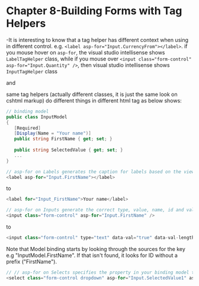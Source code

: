 Chapter 8-Building Forms with Tag Helpers
==============================

-It is interesting to know that a tag helper has different context when using in different control. e.g. `<label asp-for="Input.CurrencyFrom"></label>`. if you mouse hover on `asp-for`, the visual studio intellisense shows `LabelTagHelper` class, while if you mouse over `<input class="form-control" asp-for="Input.Quantity" />`, then visual studio intellisense shows `InputTagHelper` class

and

same tag helpers (actually different classes, it is just the same look on cshtml markup) do different things in different html tag as below shows:
```C#
// binding model
public class InputModel
{
   [Required]
   [Display(Name = "Your name")]
   public string FirstName { get; set; }
   
   public string SelectedValue { get; set; }
   ...
}
```
```C#
// asp-for on Labels generates the caption for labels based on the view model, it also generate a soon-to-be id(Input_FirstName) for other tag e.g. input
<label asp-for="Input.FirstName"></label> 
```
to
```C#
<label for="Input_FirstName">Your name</label>
```

```C#
// asp-for on Inputs generate the correct type, value, name, id and validation attributes for the model
<input class="form-control" asp-for="Input.FirstName" />
```
to
```C#
<input class="form-control" type="text" data-val="true" data-val-length="Maximum length is 100" data-val-length-max="100" data-val-required="The Your name field is required." id="Input_FirstName" maxlength="100" name="Input.FirstName" value="" />
```

Note that Model binding starts by looking through the sources for the key e.g "InputModel.FirstName". If that isn't found, it looks for ID without a prefix ("FirstName").

```C#
// // asp-for on Selects specifies the property in your binding model to bind to.
<select class="form-control dropdown" asp-for="Input.SelectedValue1" asp-items="Model.Items"></select>  // Model.Items has to be Microsoft.AspNetCore.Mvc.Rendering.SelectListItem instance
```


<!-- <code>&lt;T&gt;<code> -->

<!-- <div class="alert alert-info p-1" role="alert">
    
</div> -->

<!-- <div class="alert alert-info pt-2 pb-0" role="alert">
    <ul class="pl-1">
      <li></li>
      <li></li>
    </ul>  
</div> -->

<!-- <ul>
  <li></li>
  <li></li>
  <li></li>
  <li></li>
</ul>  -->

<!-- <ul>
  <li><b></b></li>
  <li><b></b></li>
  <li><b></b></li>
  <li><b></b></li>
</ul>  -->

<!-- ![alt text](./zImages/16-1.png "Title") -->

<!-- <span style="color:red">hurt</span> -->

<style type="text/css">
.markdown-body {
  max-width: 1800px;
  margin-left: auto;
  margin-right: auto;
}
</style>

<link rel="stylesheet" href="./zCSS/bootstrap.min.css">
<script src="./zCSS/jquery-3.3.1.slim.min.js"></script>
<script src="./zCSS/popper.min.js"></script>
<script src="./zCSS/bootstrap.min.js"></script>